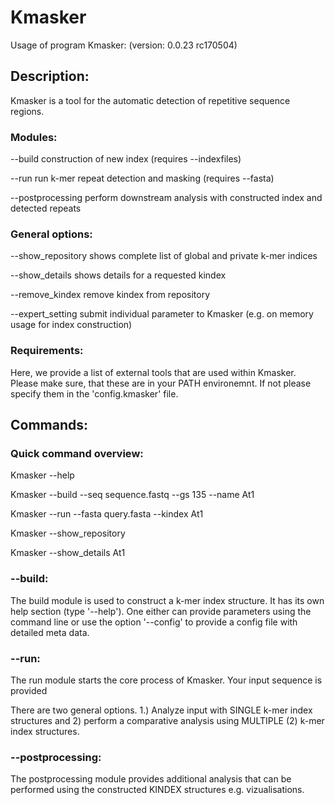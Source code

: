 # Kmasker

Usage of program Kmasker:
 (version:  0.0.23 rc170504)

## Description:

Kmasker is a tool for the automatic detection of repetitive sequence regions.

### Modules:

 --build                 construction of new index (requires --indexfiles)
 
 --run                   run k-mer repeat detection and masking (requires --fasta)
 
 --postprocessing        perform downstream analysis with constructed index and detected repeats
 

### General options:

 --show_repository       shows complete list of global and private k-mer indices
 
 --show_details          shows details for a requested kindex
 
 --remove_kindex         remove kindex from repository
 
 --expert_setting        submit individual parameter to Kmasker (e.g. on memory usage for index construction)


### Requirements:
Here, we provide a list of external tools that are used within Kmasker. Please make sure, that these are in your PATH environemnt. If not please specify them in the 'config.kmasker' file.

## Commands:

### Quick command overview:
Kmasker --help

Kmasker --build --seq sequence.fastq --gs 135 --name At1

Kmasker --run --fasta query.fasta --kindex At1

Kmasker --show_repository

Kmasker --show_details At1


### --build:

The build module is used to construct a k-mer index structure. It has its own help section (type '--help'). 
One either can provide parameters using the command line or use the option '--config' to provide a config file with detailed meta data.

### --run:

The run module starts the core process of Kmasker. Your input sequence is provided 

There are two general options. 1.) Analyze input with SINGLE k-mer index structures and 2) perform a comparative analysis using MULTIPLE (2) k-mer index structures.

### --postprocessing:

The postprocessing module provides additional analysis that can be performed using the constructed KINDEX structures e.g. vizualisations.
